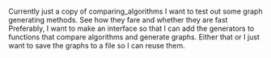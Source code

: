#



Currently just a copy of comparing_algorithms
I want to test out some graph generating methods.
See how they fare and whether they are fast
Preferably, I want to make an interface so that I can add the generators to functions that compare algorithms and generate graphs.
Either that or I just want to save the graphs to a file so I can reuse them.
